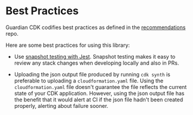 # Best Practices

Guardian CDK codifies best practices as defined in the [recommendations](https://github.com/guardian/recommendations)
repo.

Here are some best practices for using this library:
- Use [snapshot testing with Jest](https://jestjs.io/docs/snapshot-testing). Snapshot testing makes it easy to review
  any stack changes when developing locally and also in PRs.

- Uploading the json output file produced by running `cdk synth` is preferable to uploading a `cloudformation.yaml`
  file. Using the `cloudformation.yaml` file doesn't guarantee the file reflects the current state of your CDK
  application. However, using the json output file has the benefit that it would alert at CI if the json file hadn't
  been created properly, alerting about failure sooner.

